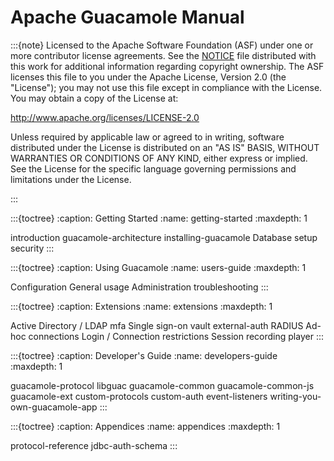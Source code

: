 Apache Guacamole Manual
=======================

:::{note}
Licensed to the Apache Software Foundation (ASF) under one or more contributor
license agreements. See the [NOTICE] file distributed with this work for
additional information regarding copyright ownership. The ASF licenses this
file to you under the Apache License, Version 2.0 (the "License"); you may not
use this file except in compliance with the License. You may obtain a copy of
the License at:

<http://www.apache.org/licenses/LICENSE-2.0>

Unless required by applicable law or agreed to in writing, software distributed
under the License is distributed on an "AS IS" BASIS, WITHOUT WARRANTIES OR
CONDITIONS OF ANY KIND, either express or implied. See the License for the
specific language governing permissions and limitations under the License.

[NOTICE]: https://raw.githubusercontent.com/apache/guacamole-manual/master/NOTICE
:::

:::{toctree}
:caption: Getting Started
:name: getting-started
:maxdepth: 1

introduction
guacamole-architecture
installing-guacamole
Database setup <jdbc-auth>
security
:::

:::{toctree}
:caption: Using Guacamole
:name: users-guide
:maxdepth: 1

Configuration <configuring-guacamole>
General usage <using-guacamole>
Administration <administration>
troubleshooting
:::

:::{toctree}
:caption: Extensions
:name: extensions
:maxdepth: 1

Active Directory / LDAP <ldap-auth>
mfa
Single sign-on <sso>
vault
external-auth
RADIUS <radius-auth>
Ad-hoc connections <adhoc-connections>
Login / Connection restrictions <auth-restrict>
Session recording player <recording-playback>
:::

:::{toctree}
:caption: Developer's Guide
:name: developers-guide
:maxdepth: 1

guacamole-protocol
libguac
guacamole-common
guacamole-common-js
guacamole-ext
custom-protocols
custom-auth
event-listeners
writing-you-own-guacamole-app
:::

:::{toctree}
:caption: Appendices
:name: appendices
:maxdepth: 1

protocol-reference
jdbc-auth-schema
:::

